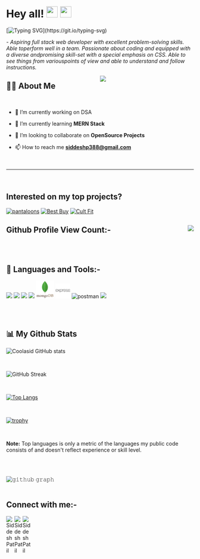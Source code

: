 # Hey all! <img src= "https://media2.giphy.com/media/Lm5hxmmI6ucOQGfjKj/giphy.gif?cid=6c09b952o9xti0m387z597k2xqipch3qmqjydym98oef87ve&rid=giphy.gif&ct=s" width= "30" height= "30"> <img src= "https://media.tenor.com/images/2adfe94e69139f3e22623b61d375a7a7/tenor.gif" width= "30" height= "30">

 
 [![Typing SVG](https://readme-typing-svg.herokuapp.com?font=Architects+Daughter&color=22EBF7&size=25&center=false&lines=hey!+its+Siddesh;Full+stack+web+developer...)](https://git.io/typing-svg)
 
 <p>- <i>Aspiring full stack web developer with excellent problem-solving skills. Able toperform well in a team. Passionate about coding and equipped with a diverse andpromising skill-set with a special emphasis on CSS. Able to see things from variouspoints of view and able to understand and follow instructions.</i></p>

 

<img src="https://camo.githubusercontent.com/992babdffd8c74a1502de375fbdf7e4d54773242/68747470733a2f2f6d656469612e67697068792e636f6d2f6d656469612f53576f536b4e36447854737a71494b4571762f67697068792e676966" align="right" width="50%" />


## 🙋‍♂️ About Me


</br>

- 🔭 I’m currently working on DSA

- 🌱 I’m currently learning **MERN Stack**

- 👯 I’m looking to collaborate on **OpenSource Projects**

<!-- - 👨‍💻 All of my projects are available at **[My Portfolio](https://gpportfolio1.vercel.app/)** -->

- 📫 How to reach me **siddeshp388@gmail.com**



</br>
<hr>
</br>

## Interested on my top projects?

<p>
<a href="https://github.com/Coolasid/PantaloonsWebsite-U2-CW-Project-1" target="blank"><img src="https://img.shields.io/static/v1?style=for-the-badge&message=Pantaloons&color=01AA8B&logo=pantaloons&logoColor=FFFFFF&label=" alt="pantaloons"/></a>
<a href="https://github.com/Coolasid/Best-Buy-U3-CW-Project-3" target="blank"><img src="https://img.shields.io/static/v1?style=for-the-badge&message=Best Buy&color=2540A1&logo=GoldenLine&logoColor=FFFFFF&label=" alt="Best Buy" /></a>
<a href="https://github.com/Coolasid/Cult-Fit-U3-CW-Project-2" target="blank"><img src="https://img.shields.io/static/v1?style=for-the-badge&message=Cult Fit&color=000000&logo=Adidas&logoColor=FFFFFF&label=" alt="Cult Fit"/></a>
</p>

## Github Profile View Count:- <img align="right" src="https://profile-counter.glitch.me/Coolasid/count.svg" />

</br>
</br>


## 🚀 Languages and Tools:-

<p align="left"> 
<img src="https://img.icons8.com/color/48/000000/html-5.png"/>  
    <img src="https://img.icons8.com/color/48/000000/css3.png"/>
   <img src="https://img.icons8.com/color/48/000000/javascript.png"/>
<!--     <img src="https://img.icons8.com/color/48/000000/react-native.png"/>  -->
<!--     <img src="https://img.icons8.com/color/48/000000/redux.png"/> -->
     <img src="https://img.icons8.com/color/48/000000/nodejs.png"/>
    <img src="https://raw.githubusercontent.com/devicons/devicon/master/icons/mongodb/mongodb-original-wordmark.svg" alt="mongodb" width="48" height="48"/>
     <img src="https://raw.githubusercontent.com/devicons/devicon/master/icons/express/express-original-wordmark.svg" alt="express" width="40" height="40"/> 
  <img src="https://www.vectorlogo.zone/logos/getpostman/getpostman-icon.svg" alt="postman" width="45" height="45"/> 
   <img src="https://img.icons8.com/color/48/000000/git.png"/> 
  
</p>

</br>
</br>

## 📊 My Github Stats

![Coolasid GitHub stats](https://github-readme-stats.vercel.app/api?username=Coolasid&show_icons=true&theme=radical) 

</br>


![GitHub Streak](https://github-readme-streak-stats.herokuapp.com/?user=Coolasid&theme=radical) 

</br>

[![Top Langs](https://github-readme-stats.vercel.app/api/top-langs/?username=Coolasid&layout=compact&text_color=daf7dc&bg_color=151515)](https://github.com/Coolasid/github-readme-stats)

</br>

[![trophy](https://github-profile-trophy.vercel.app/?username=Coolasid)](https://github.com/ryo-ma/github-profile-trophy)

</br>


<b>Note:</b> Top languages is only a metric of the languages my public code consists of and doesn't reflect experience or skill level.


<br/>
<br/>

![𝚐𝚒𝚝𝚑𝚞𝚋 𝚐𝚛𝚊𝚙𝚑](https://activity-graph.herokuapp.com/graph?username=Coolasid&theme=gruvbox&hide_border=true&area=true)
<br/>
<br/>

## Connect with me:-
<p align="left">

<a href="https://twitter.com/Coolasid">
  <img align="left" alt="Siddesh Patil" | Twitter" width="22px" src="https://cdn.jsdelivr.net/npm/simple-icons@v3/icons/twitter.svg" />
</a>
 
<a href="https://www.linkedin.com/in/siddesh-patil-922759218/">
  <img align="left" alt="Siddesh Patil" width="22px" src="https://cdn.jsdelivr.net/npm/simple-icons@v3/icons/linkedin.svg" />
</a>

<a href="https://www.instagram.com/_sp____123/">
  <img align="left" alt="Siddesh Patil" width="22px" src="https://cdn.jsdelivr.net/npm/simple-icons@v3/icons/instagram.svg" />
</a>


<br />
<br />

</p>


